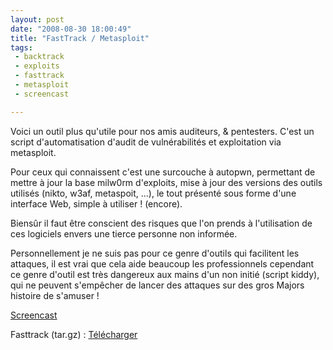 ```yaml
---
layout: post
date: "2008-08-30 18:00:49"
title: "FastTrack / Metasploit"
tags:
 - backtrack
 - exploits
 - fasttrack
 - metasploit
 - screencast

---
```


Voici un outil plus qu'utile pour nos amis auditeurs, & pentesters. C'est un script d'automatisation d'audit de vulnérabilités et exploitation via metasploit.

Pour ceux qui connaissent c'est une surcouche à autopwn, permettant de mettre à jour la base milw0rm d'exploits, mise à jour des versions des outils utilisés (nikto, w3af, metaspoit, ...), le tout présenté sous forme d'une interface Web, simple à utiliser ! (encore).

Biensûr il faut être conscient des risques que l'on prends à l'utilisation de ces logiciels envers une tierce personne non informée.

Personnellement je ne suis pas pour ce genre d'outils qui facilitent les attaques, il est vrai que cela aide beaucoup les professionnels cependant ce genre d'outil est très dangereux aux mains d'un non initié (script kiddy), qui ne peuvent s'empêcher de lancer des attaques sur des gros Majors histoire de s'amuser !

[Screencast](http://www.securestate.com/files/fasttrack/fasttrack30/fasttrack30.html)

Fasttrack (tar.gz) : [Télécharger](http://www.securestate.com/files/fasttrack/fasttrack.tgz)
